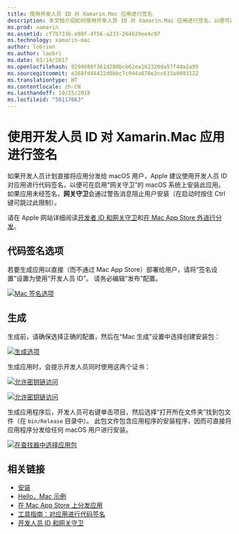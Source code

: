 ```yaml
---
title: 使用开发人员 ID 对 Xamarin.Mac 应用进行签名
description: 本文档介绍如何使用开发人员 ID 对 Xamarin.Mac 应用进行签名，以便可以在 Mac App Store 之外进行分发。 其中讨论了代码签名选项和生成。
ms.prod: xamarin
ms.assetid: cf7b733b-e08f-4f56-a233-264b29ee4c97
ms.technology: xamarin-mac
author: lobrien
ms.author: laobri
ms.date: 03/14/2017
ms.openlocfilehash: 9294080f361d280bcb61ea162320da57f44a2a95
ms.sourcegitcommit: e268fd44422d0bbc7c944a678e2cc633a0493122
ms.translationtype: HT
ms.contentlocale: zh-CN
ms.lasthandoff: 10/25/2018
ms.locfileid: "50117663"
---
```

# <a name="signing-xamarinmac-apps-with-a-developer-id"></a>使用开发人员 ID 对 Xamarin.Mac 应用进行签名

如果开发人员计划直接将应用分发给 macOS 用户，Apple 建议使用开发人员 ID 对应用进行代码签名，以便可在启用“网关守卫”的 macOS 系统上安装此应用。 如果应用未经签名，**网关守卫**会通过警告消息阻止用户安装（在启动时按住 Ctrl 键可跳过此限制）。

请在 Apple 网站详细阅读[开发者 ID 和网关守卫](https://developer.apple.com/resources/developer-id/)和[在 Mac App Store 外进行分发](https://developer.apple.com/library/content/documentation/IDEs/Conceptual/AppDistributionGuide/Introduction/Introduction.html)。

## <a name="code-signing-options"></a>代码签名选项

若要生成应用以直接（而不通过 Mac App Store）部署给用户，请将“签名设置”设置为使用“开发人员 ID”。 请务必编辑“发布”配置。

 [![](signing-images/config02.png "Mac 签名选项")](signing-images/config02.png#lightbox)


## <a name="build"></a>生成

生成前，请确保选择正确的配置，然后在“Mac 生成”设置中选择创建安装包：

[![](signing-images/config03.png "生成选项")](signing-images/config03.png#lightbox)

生成应用时，会提示开发人员同时使用这两个证书：

 [![](signing-images/image57.png "允许密钥链访问")](signing-images/image57.png#lightbox)

 [![](signing-images/image58.png "允许密钥链访问")](signing-images/image58.png#lightbox)

生成应用程序后，开发人员可右键单击项目，然后选择“打开所在文件夹”找到包文件（在 `bin/Release` 目录中）。 此包文件包含应用程序的安装程序，因而可直接将应用程序分发给任何 macOS 用户进行安装。

 [![](signing-images/image59.png "在查找器中选择应用包")](signing-images/image59.png#lightbox)

## <a name="related-links"></a>相关链接

- [安装](~//mac/get-started/installation.md)
- [Hello，Mac 示例](~//mac/get-started/hello-mac.md)
- [在 Mac App Store 上分发应用](https://developer.apple.com/devcenter/mac/checklist/)
- [工具指南：对应用进行代码签名](https://developer.apple.com/library/mac/#documentation/ToolsLanguages/Conceptual/OSXWorkflowGuide/CodeSigning/CodeSigning.html)
- [开发人员 ID 和网关守卫](https://developer.apple.com/resources/developer-id/)
